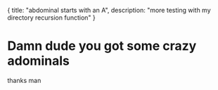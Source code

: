 { title: "abdominal starts with an A", description: "more testing with my directory recursion function" }
# Damn dude you got some crazy adominals
thanks man
